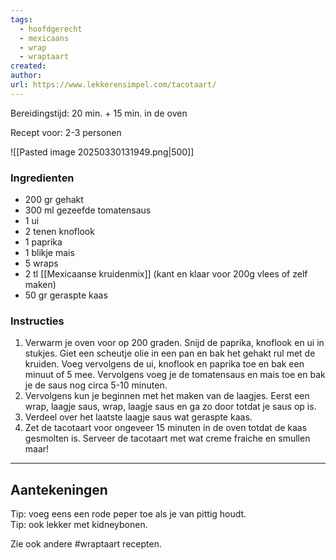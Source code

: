 ```yaml
---
tags:
  - hoofdgerecht
  - mexicaans
  - wrap
  - wraptaart
created: 
author: 
url: https://www.lekkerensimpel.com/tacotaart/
---
```

Bereidingstijd: 20 min. + 15 min. in de oven

Recept voor: 2-3 personen

![[Pasted image 20250330131949.png|500]]
### Ingredienten

- 200 gr gehakt
- 300 ml gezeefde tomatensaus
- 1 ui
- 2 tenen knoflook
- 1 paprika
- 1 blikje mais
- 5 wraps
- 2 tl [[Mexicaanse kruidenmix]] (kant en klaar voor 200g vlees of zelf maken)
- 50 gr geraspte kaas

### Instructies

1. Verwarm je oven voor op 200 graden. Snijd de paprika, knoflook en ui in stukjes. Giet een scheutje olie in een pan en bak het gehakt rul met de kruiden. Voeg vervolgens de ui, knoflook en paprika toe en bak een minuut of 5 mee. Vervolgens voeg je de tomatensaus en mais toe en bak je de saus nog circa 5-10 minuten.
2. Vervolgens kun je beginnen met het maken van de laagjes. Eerst een wrap, laagje saus, wrap, laagje saus en ga zo door totdat je saus op is.
3. Verdeel over het laatste laagje saus wat geraspte kaas.
4. Zet de tacotaart voor ongeveer 15 minuten in de oven totdat de kaas gesmolten is. Serveer de tacotaart met wat creme fraiche en smullen maar!

-----

## Aantekeningen

Tip: voeg eens een rode peper toe als je van pittig houdt.  
Tip: ook lekker met kidneybonen.

Zie ook andere #wraptaart recepten.